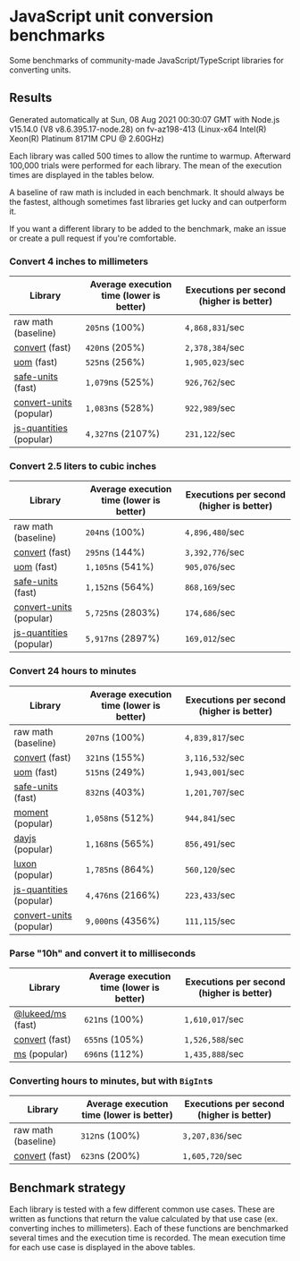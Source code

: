 # JavaScript unit conversion benchmarks

Some benchmarks of community-made JavaScript/TypeScript libraries for converting units.

## Results

<!-- beginblock(results) -->

Generated automatically at Sun, 08 Aug 2021 00:30:07 GMT with Node.js v15.14.0 (V8 v8.6.395.17-node.28) on fv-az198-413 (Linux-x64 Intel(R) Xeon(R) Platinum 8171M CPU @ 2.60GHz)

Each library was called 500 times to allow the runtime to warmup.
Afterward 100,000 trials were performed for each library.
The mean of the execution times are displayed in the tables below.

A baseline of raw math is included in each benchmark.
It should always be the fastest, although sometimes fast libraries get lucky and can outperform it.

If you want a different library to be added to the benchmark, make an issue or create a pull request if you're comfortable.

### Convert 4 inches to millimeters

| Library                                                            | Average execution time (lower is better) | Executions per second (higher is better) |
| ------------------------------------------------------------------ | ---------------------------------------- | ---------------------------------------- |
| raw math (baseline)                                                | `205`ns (100%)                           | `4,868,831`/sec                          |
| [convert](https://npmjs.com/package/convert) (fast)                | `420`ns (205%)                           | `2,378,384`/sec                          |
| [uom](https://npmjs.com/package/uom) (fast)                        | `525`ns (256%)                           | `1,905,023`/sec                          |
| [safe-units](https://npmjs.com/package/safe-units) (fast)          | `1,079`ns (525%)                         | `926,762`/sec                            |
| [convert-units](https://npmjs.com/package/convert-units) (popular) | `1,083`ns (528%)                         | `922,989`/sec                            |
| [js-quantities](https://npmjs.com/package/js-quantities) (popular) | `4,327`ns (2107%)                        | `231,122`/sec                            |

### Convert 2.5 liters to cubic inches

| Library                                                            | Average execution time (lower is better) | Executions per second (higher is better) |
| ------------------------------------------------------------------ | ---------------------------------------- | ---------------------------------------- |
| raw math (baseline)                                                | `204`ns (100%)                           | `4,896,480`/sec                          |
| [convert](https://npmjs.com/package/convert) (fast)                | `295`ns (144%)                           | `3,392,776`/sec                          |
| [uom](https://npmjs.com/package/uom) (fast)                        | `1,105`ns (541%)                         | `905,076`/sec                            |
| [safe-units](https://npmjs.com/package/safe-units) (fast)          | `1,152`ns (564%)                         | `868,169`/sec                            |
| [convert-units](https://npmjs.com/package/convert-units) (popular) | `5,725`ns (2803%)                        | `174,686`/sec                            |
| [js-quantities](https://npmjs.com/package/js-quantities) (popular) | `5,917`ns (2897%)                        | `169,012`/sec                            |

### Convert 24 hours to minutes

| Library                                                            | Average execution time (lower is better) | Executions per second (higher is better) |
| ------------------------------------------------------------------ | ---------------------------------------- | ---------------------------------------- |
| raw math (baseline)                                                | `207`ns (100%)                           | `4,839,817`/sec                          |
| [convert](https://npmjs.com/package/convert) (fast)                | `321`ns (155%)                           | `3,116,532`/sec                          |
| [uom](https://npmjs.com/package/uom) (fast)                        | `515`ns (249%)                           | `1,943,001`/sec                          |
| [safe-units](https://npmjs.com/package/safe-units) (fast)          | `832`ns (403%)                           | `1,201,707`/sec                          |
| [moment](https://npmjs.com/package/moment) (popular)               | `1,058`ns (512%)                         | `944,841`/sec                            |
| [dayjs](https://npmjs.com/package/dayjs) (popular)                 | `1,168`ns (565%)                         | `856,491`/sec                            |
| [luxon](https://npmjs.com/package/luxon) (popular)                 | `1,785`ns (864%)                         | `560,120`/sec                            |
| [js-quantities](https://npmjs.com/package/js-quantities) (popular) | `4,476`ns (2166%)                        | `223,433`/sec                            |
| [convert-units](https://npmjs.com/package/convert-units) (popular) | `9,000`ns (4356%)                        | `111,115`/sec                            |

### Parse "10h" and convert it to milliseconds

| Library                                                   | Average execution time (lower is better) | Executions per second (higher is better) |
| --------------------------------------------------------- | ---------------------------------------- | ---------------------------------------- |
| [@lukeed/ms](https://npmjs.com/package/@lukeed/ms) (fast) | `621`ns (100%)                           | `1,610,017`/sec                          |
| [convert](https://npmjs.com/package/convert) (fast)       | `655`ns (105%)                           | `1,526,588`/sec                          |
| [ms](https://npmjs.com/package/ms) (popular)              | `696`ns (112%)                           | `1,435,888`/sec                          |

### Converting hours to minutes, but with `BigInt`s

| Library                                             | Average execution time (lower is better) | Executions per second (higher is better) |
| --------------------------------------------------- | ---------------------------------------- | ---------------------------------------- |
| raw math (baseline)                                 | `312`ns (100%)                           | `3,207,836`/sec                          |
| [convert](https://npmjs.com/package/convert) (fast) | `623`ns (200%)                           | `1,605,720`/sec                          |

<!-- endblock(results) -->

## Benchmark strategy

Each library is tested with a few different common use cases.
These are written as functions that return the value calculated by that use case (ex. converting inches to millimeters).
Each of these functions are benchmarked several times and the execution time is recorded.
The mean execution time for each use case is displayed in the above tables.
